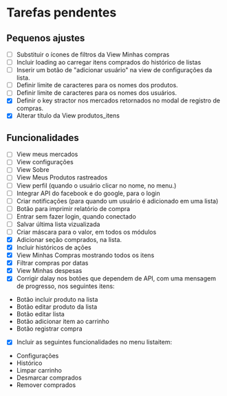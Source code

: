 # Tarefas pendentes

## Pequenos ajustes

- [ ] Substituir o ícones de filtros da View Minhas compras
- [ ] Incluir loading ao carregar itens comprados do histórico de listas
- [ ] Inserir um botão de "adicionar usuário" na view de configurações da lista.
- [ ] Definir limite de caracteres para os nomes dos produtos.
- [ ] Definir limite de caracteres para os nomes dos usuários.
- [x] Definir o key stractor nos mercados retornados no modal de registro de compras.
- [x] Alterar título da View produtos_itens

## Funcionalidades

- [ ] View meus mercados
- [ ] View configurações
- [ ] View Sobre
- [ ] View Meus Produtos rastreados
- [ ] View perfil (quando o usuário clicar no nome, no menu.)
- [ ] Integrar API do facebook e do google, para o login
- [ ] Criar notificações (para quando um usuário é adicionado em uma lista)
- [ ] Botão para imprimir relatório de compra
- [ ] Entrar sem fazer login, quando conectado
- [ ] Salvar última lista vizualizada
- [ ] Criar máscara para o valor, em todos os módulos
- [x] Adicionar seção comprados, na lista.
- [x] Incluir históricos de ações
- [x] View Minhas Compras mostrando todos os itens
- [x] Filtrar compras por datas
- [x] View Minhas despesas
- [x] Corrigir dalay nos botões que dependem de API, com uma mensagem de progresso, nos seguintes itens:
 - Botão incluir produto na lista
 - Botão editar produto da lista
 - Botão editar lista
 - Botão adicionar item ao carrinho
 - Botão registrar compra
- [x] Incluir as seguintes funcionalidades no menu listaitem:
 - Configurações
 - Histórico
 - Limpar carrinho
 - Desmarcar comprados
 - Remover comprados